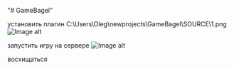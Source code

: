 "# GameBagel"

установить плагин
C:\Users\Oleg\newprojects\GameBagel\SOURCE\1.png
![Image alt](https://github.com/OlegSMI/GameBagel/raw/main/rogue/SOURCE/1.png)

запустить игру на сервере
![Image alt](https://github.com/OlegSMI/GameBagel/raw/main/rogue/SOURCE/2.png)

восхищаться

